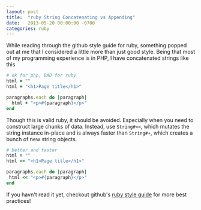 ```yaml
---
layout: post
title:  "ruby String Concatenating vs Appending"
date:   2013-05-20 00:00:00 -0700
categories: ruby
---
```


While reading through the github style guide for ruby, something popped out at me that I considered a little more than just good style. Being that most of my programming experience is in PHP, I have concatenated strings like this

```ruby
# ok for php, BAD for ruby
html = ""
html + "<h1>Page title</h1>"

paragraphs.each do |paragraph|
  html + "<p>#{paragraph}</p>"
end
```

Though this is valid ruby, it should be avoided. Especially when you need to construct large chunks of data. Instead, use `String#<<`, which mutates the string instance in-place and is always faster than `String#+`, which creates a bunch of new string objects.

```ruby
# better and faster
html = ""
html << "<h1>Page title</h1>"

paragraphs.each do |paragraph|
 html << "<p>#{paragraph}</p>"
end
```

If you havn't read it yet, checkout github's [ruby style guide](https://github.com/styleguide/ruby) for more best practices!
